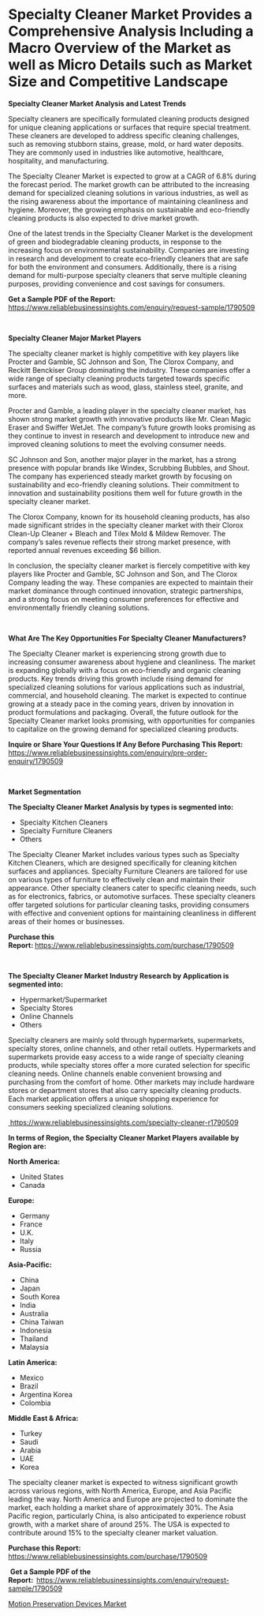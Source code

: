 <p><h1>Specialty Cleaner Market Provides a Comprehensive Analysis Including a Macro Overview of the Market as well as Micro Details such as Market Size and Competitive Landscape</h1></p><p><strong>Specialty Cleaner Market Analysis and Latest Trends</strong></p>
<p><p>Specialty cleaners are specifically formulated cleaning products designed for unique cleaning applications or surfaces that require special treatment. These cleaners are developed to address specific cleaning challenges, such as removing stubborn stains, grease, mold, or hard water deposits. They are commonly used in industries like automotive, healthcare, hospitality, and manufacturing.</p><p>The Specialty Cleaner Market is expected to grow at a CAGR of 6.8% during the forecast period. The market growth can be attributed to the increasing demand for specialized cleaning solutions in various industries, as well as the rising awareness about the importance of maintaining cleanliness and hygiene. Moreover, the growing emphasis on sustainable and eco-friendly cleaning products is also expected to drive market growth.</p><p>One of the latest trends in the Specialty Cleaner Market is the development of green and biodegradable cleaning products, in response to the increasing focus on environmental sustainability. Companies are investing in research and development to create eco-friendly cleaners that are safe for both the environment and consumers. Additionally, there is a rising demand for multi-purpose specialty cleaners that serve multiple cleaning purposes, providing convenience and cost savings for consumers.</p></p>
<p><strong>Get a Sample PDF of the Report:&nbsp;</strong> <a href="https://www.reliablebusinessinsights.com/enquiry/request-sample/1790509">https://www.reliablebusinessinsights.com/enquiry/request-sample/1790509</a></p>
<p>&nbsp;</p>
<p><strong>Specialty Cleaner Major Market Players</strong></p>
<p><p>The specialty cleaner market is highly competitive with key players like Procter and Gamble, SC Johnson and Son, The Clorox Company, and Reckitt Benckiser Group dominating the industry. These companies offer a wide range of specialty cleaning products targeted towards specific surfaces and materials such as wood, glass, stainless steel, granite, and more.</p><p>Procter and Gamble, a leading player in the specialty cleaner market, has shown strong market growth with innovative products like Mr. Clean Magic Eraser and Swiffer WetJet. The company’s future growth looks promising as they continue to invest in research and development to introduce new and improved cleaning solutions to meet the evolving consumer needs.</p><p>SC Johnson and Son, another major player in the market, has a strong presence with popular brands like Windex, Scrubbing Bubbles, and Shout. The company has experienced steady market growth by focusing on sustainability and eco-friendly cleaning solutions. Their commitment to innovation and sustainability positions them well for future growth in the specialty cleaner market.</p><p>The Clorox Company, known for its household cleaning products, has also made significant strides in the specialty cleaner market with their Clorox Clean-Up Cleaner + Bleach and Tilex Mold & Mildew Remover. The company’s sales revenue reflects their strong market presence, with reported annual revenues exceeding $6 billion.</p><p>In conclusion, the specialty cleaner market is fiercely competitive with key players like Procter and Gamble, SC Johnson and Son, and The Clorox Company leading the way. These companies are expected to maintain their market dominance through continued innovation, strategic partnerships, and a strong focus on meeting consumer preferences for effective and environmentally friendly cleaning solutions.</p></p>
<p>&nbsp;</p>
<p><strong>What Are The Key Opportunities For Specialty Cleaner Manufacturers?</strong></p>
<p><p>The Specialty Cleaner market is experiencing strong growth due to increasing consumer awareness about hygiene and cleanliness. The market is expanding globally with a focus on eco-friendly and organic cleaning products. Key trends driving this growth include rising demand for specialized cleaning solutions for various applications such as industrial, commercial, and household cleaning. The market is expected to continue growing at a steady pace in the coming years, driven by innovation in product formulations and packaging. Overall, the future outlook for the Specialty Cleaner market looks promising, with opportunities for companies to capitalize on the growing demand for specialized cleaning products.</p></p>
<p><strong>Inquire or Share Your Questions If Any Before Purchasing This Report:</strong> <a href="https://www.reliablebusinessinsights.com/enquiry/pre-order-enquiry/1790509">https://www.reliablebusinessinsights.com/enquiry/pre-order-enquiry/1790509</a></p>
<p>&nbsp;</p>
<p><strong>Market Segmentation</strong></p>
<p><strong>The Specialty Cleaner Market Analysis by types is segmented into:</strong></p>
<p><ul><li>Specialty Kitchen Cleaners</li><li>Specialty Furniture Cleaners</li><li>Others</li></ul></p>
<p><p>The Specialty Cleaner Market includes various types such as Specialty Kitchen Cleaners, which are designed specifically for cleaning kitchen surfaces and appliances. Specialty Furniture Cleaners are tailored for use on various types of furniture to effectively clean and maintain their appearance. Other specialty cleaners cater to specific cleaning needs, such as for electronics, fabrics, or automotive surfaces. These specialty cleaners offer targeted solutions for particular cleaning tasks, providing consumers with effective and convenient options for maintaining cleanliness in different areas of their homes or businesses.</p></p>
<p><strong>Purchase this Report:&nbsp;</strong><a href="https://www.reliablebusinessinsights.com/purchase/1790509">https://www.reliablebusinessinsights.com/purchase/1790509</a></p>
<p>&nbsp;</p>
<p><strong>The Specialty Cleaner Market Industry Research by Application is segmented into:</strong></p>
<p><ul><li>Hypermarket/Supermarket</li><li>Specialty Stores</li><li>Online Channels</li><li>Others</li></ul></p>
<p><p>Specialty cleaners are mainly sold through hypermarkets, supermarkets, specialty stores, online channels, and other retail outlets. Hypermarkets and supermarkets provide easy access to a wide range of specialty cleaning products, while specialty stores offer a more curated selection for specific cleaning needs. Online channels enable convenient browsing and purchasing from the comfort of home. Other markets may include hardware stores or department stores that also carry specialty cleaning products. Each market application offers a unique shopping experience for consumers seeking specialized cleaning solutions.</p></p>
<p><a href="https://www.reliablebusinessinsights.com/specialty-cleaner-r1790509">&nbsp;https://www.reliablebusinessinsights.com/specialty-cleaner-r1790509</a></p>
<p><strong>In terms of Region, the Specialty Cleaner Market Players available by Region are:</strong></p>
<p>
    <p> <strong> North America: </strong>
        <ul>
            <li>United States</li>
            <li>Canada</li>
        </ul>
        </p> 
    <p> <strong> Europe: </strong>
        <ul>
            <li>Germany</li>
            <li>France</li>
            <li>U.K.</li>
            <li>Italy</li>
            <li>Russia</li>
        </ul>
        </p> 
    <p> <strong> Asia-Pacific: </strong>
        <ul>
            <li>China</li>
            <li>Japan</li>
            <li>South Korea</li>
            <li>India</li>
            <li>Australia</li>
            <li>China Taiwan</li>
            <li>Indonesia</li>
            <li>Thailand</li>
            <li>Malaysia</li>
        </ul>
        </p> 
    <p> <strong> Latin America: </strong>
        <ul>
            <li>Mexico</li>
            <li>Brazil</li>
            <li>Argentina Korea</li>
            <li>Colombia</li>
        </ul>
        </p> 
    <p> <strong> Middle East & Africa: </strong>
        <ul>
            <li>Turkey</li>
            <li>Saudi</li>
            <li>Arabia</li>
            <li>UAE</li>
            <li>Korea</li>
        </ul>
    </p>
    </p>
<p><p>The specialty cleaner market is expected to witness significant growth across various regions, with North America, Europe, and Asia Pacific leading the way. North America and Europe are projected to dominate the market, each holding a market share of approximately 30%. The Asia Pacific region, particularly China, is also anticipated to experience robust growth, with a market share of around 25%. The USA is expected to contribute around 15% to the specialty cleaner market valuation.</p></p>
<p><strong>Purchase this Report: </strong><a href="https://www.reliablebusinessinsights.com/purchase/1790509">https://www.reliablebusinessinsights.com/purchase/1790509</a></p>
<p>&nbsp;<strong>Get a Sample PDF of the Report:&nbsp;&nbsp;</strong><a href="https://www.reliablebusinessinsights.com/enquiry/request-sample/1790509">https://www.reliablebusinessinsights.com/enquiry/request-sample/1790509</a></p>
<p><strong></strong></p>
<p><p><a href="https://github.com/jaidynmorantestelletmjzya/Market-Research-Report-List-3/blob/main/motion-preservation-devices-market.md">Motion Preservation Devices Market</a></p></p>